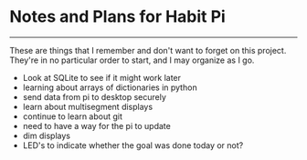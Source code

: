 # Notes and Plans for Habit Pi
-----------------------
These are things that I remember and don't want to forget on this project.  They're in no particular order to start, and I may organize as I go.

- Look at SQLite to see if it might work later
- learning about arrays of dictionaries in python
- send data from pi to desktop securely
- learn about multisegment displays
- continue to learn about git
- need to have a way for the pi to update
- dim displays
- LED's to indicate whether the goal was done today or not?
